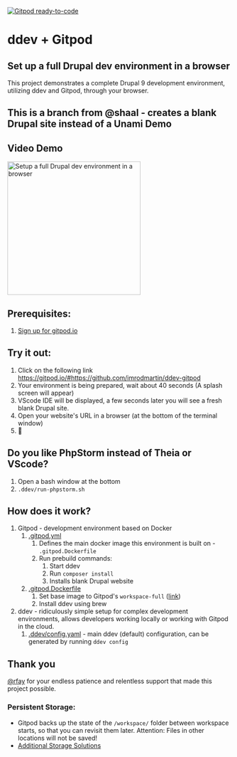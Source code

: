 [![Gitpod ready-to-code](https://img.shields.io/badge/Gitpod-ready--to--code-blue?logo=gitpod)](https://gitpod.io/#https://github.com/shaal/ddev-gitpod)

# ddev + Gitpod
## Set up a full Drupal dev environment in a browser

This project demonstrates a complete Drupal 9 development environment, utilizing ddev and Gitpod, through your browser.  

## This is a branch from @shaal - creates a blank Drupal site instead of a Unami Demo ##

## Video Demo

<a href="https://www.youtube.com/watch?v=r0uL4OIJMv0" target="_blank"><img src="https://imrodmartin.com/images/hqdefault.jpg" width=300 alt="Setup a full Drupal dev environment in a browser"></a>

## Prerequisites:
1. [Sign up for gitpod.io](https://gitpod.io/login)

## Try it out:
1. Click on the following link
  <a href="https://gitpod.io/#https://github.com/imrodmartin/ddev-gitpod" target="_blank">https://gitpod.io/#https://github.com/imrodmartin/ddev-gitpod</a>
1. Your environment is being prepared, wait about 40 seconds (A splash screen will appear)
2. VScode IDE will be displayed, a few seconds later you will see a fresh blank Drupal site.
3. Open your website's URL in a browser (at the bottom of the terminal window)
4. :tada:

## Do you like PhpStorm instead of Theia or VScode?
1. Open a bash window at the bottom
2. `.ddev/run-phpstorm.sh`

## How does it work?
1. Gitpod - development environment based on Docker
    1. [.gitpod.yml](https://github.com/shaal/ddev-gitpod/blob/main/.gitpod.yml)
        1. Defines the main docker image this environment is built on - `.gitpod.Dockerfile`
        1. Run prebuild commands:
            1. Start ddev
            1. Run `composer install`
            1. Installs blank Drupal website
    1. [.gitpod.Dockerfile](https://github.com/shaal/ddev-gitpod/blob/main/.gitpod.Dockerfile)
        1. Set base image to Gitpod's `workspace-full` ([link](https://github.com/gitpod-io/workspace-images/tree/master/full))
        1. Install ddev using brew
1. ddev - ridiculously simple setup for complex development environments, allows developers working locally or working with Gitpod in the cloud.
    1. [.ddev/config.yaml](https://github.com/shaal/ddev-gitpod/blob/main/.ddev/config.yaml) - main ddev (default) configuration, can be generated by running `ddev config`

## Thank you
[@rfay](https://github.com/rfay) for your endless patience and relentless support that made this project possible.

### Persistent Storage:
* Gitpod backs up the state of the `/workspace/` folder between workspace starts, so that you can revisit them later. Attention: Files in other locations will not be saved!
* [Additional Storage Solutions](https://www.gitpod.io/docs/self-hosted/latest/install/storage)

